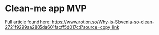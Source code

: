 # Clean-me app MVP

Full article found here: https://www.notion.so/Why-is-Slovenia-so-clean-2721f9299aa2805da601facff5d017cd?source=copy_link

